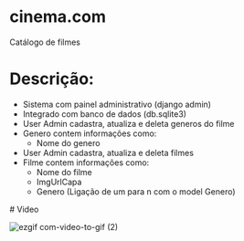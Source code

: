 # cinema.com
Catálogo de filmes

<h1>Descrição:</h1>
<ul>
  <li>
    Sistema com painel administrativo (django admin)    
  </li>
  <li>
    Integrado com banco de dados (db.sqlite3)
  </li>
  <li>
    User Admin cadastra, atualiza e deleta generos do filme
  </li>
  <li>
    Genero contem informações como:
    <ul>
      <li>
        Nome do genero
      </li>
    </ul>
  </li>
  <li>
    User Admin cadastra, atualiza e deleta filmes
  </li>
  <li>
    Filme contem informações como:
    <ul>
      <li>
        Nome do filme
      </li>
      <li>
        ImgUrlCapa
      </li>
      <li>
        Genero (Ligação de um para n com o model Genero)
      </li>
    </ul>
  </li>
</ul>
# Video

![ezgif com-video-to-gif (2)](https://user-images.githubusercontent.com/60902731/220957113-0eade798-7212-414b-b2dd-5751ca891133.gif)




